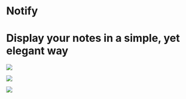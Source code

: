 # Notify

# Display your notes in a simple, yet elegant way

![](https://i.ibb.co/tCKp9ht/collapsed.png)

![](https://i.ibb.co/HnzzkHq/uncollapsed.png)

![](https://i.ibb.co/dPv9SHH/newNote.png)
